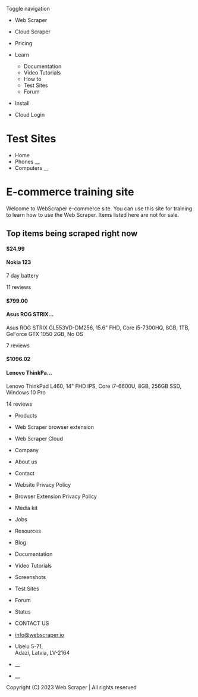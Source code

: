 Toggle navigation

  * Web Scraper

  * Cloud Scraper

  * Pricing

  * Learn

    * Documentation
    * Video Tutorials
    * How to
    * Test Sites
    * Forum
  * Install
  * Cloud Login

# Test Sites

  * Home
  * Phones __
  * Computers __

# E-commerce training site

Welcome to WebScraper e-commerce site. You can use this site for training to
learn how to use the Web Scraper. Items listed here are not for sale.

## Top items being scraped right now

#### $24.99

####  Nokia 123

7 day battery

11 reviews

#### $799.00

####  Asus ROG STRIX...

Asus ROG STRIX GL553VD-DM256, 15.6" FHD, Core i5-7300HQ, 8GB, 1TB, GeForce GTX
1050 2GB, No OS

7 reviews

#### $1096.02

####  Lenovo ThinkPa...

Lenovo ThinkPad L460, 14" FHD IPS, Core i7-6600U, 8GB, 256GB SSD, Windows 10
Pro

14 reviews

  * Products

  * Web Scraper browser extension
  * Web Scraper Cloud

  * Company

  * About us
  * Contact
  * Website Privacy Policy
  * Browser Extension Privacy Policy
  * Media kit
  * Jobs

  * Resources

  * Blog
  * Documentation
  * Video Tutorials
  * Screenshots
  * Test Sites
  * Forum
  * Status

  * CONTACT US

  * info@webscraper.io
  * Ubelu 5-71,  
Adazi, Latvia, LV-2164

  * __
  * __

Copyright (C) 2023 Web Scraper | All rights reserved


